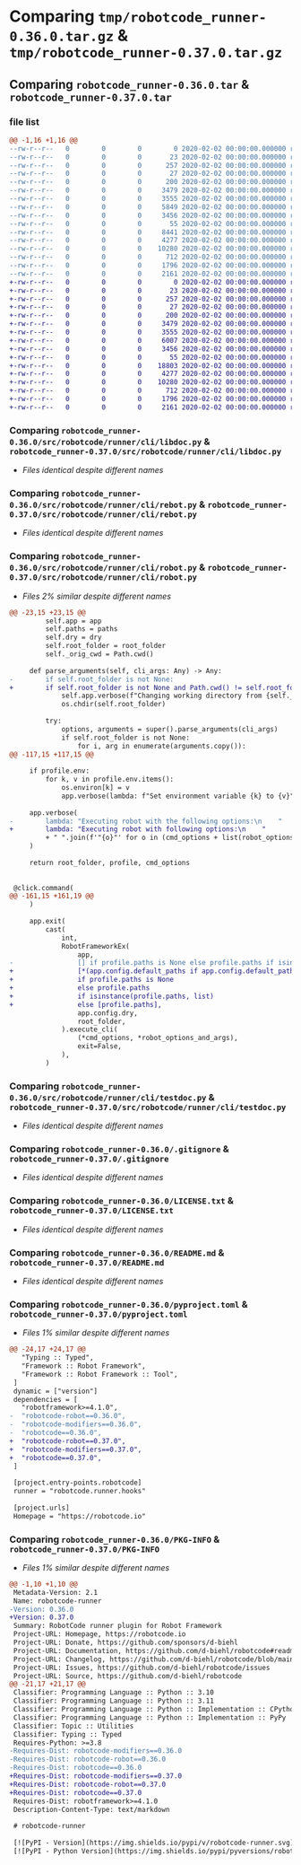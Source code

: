# Comparing `tmp/robotcode_runner-0.36.0.tar.gz` & `tmp/robotcode_runner-0.37.0.tar.gz`

## Comparing `robotcode_runner-0.36.0.tar` & `robotcode_runner-0.37.0.tar`

### file list

```diff
@@ -1,16 +1,16 @@
--rw-r--r--   0        0        0        0 2020-02-02 00:00:00.000000 robotcode_runner-0.36.0/src/robotcode/runner/__init__.py
--rw-r--r--   0        0        0       23 2020-02-02 00:00:00.000000 robotcode_runner-0.36.0/src/robotcode/runner/__version__.py
--rw-r--r--   0        0        0      257 2020-02-02 00:00:00.000000 robotcode_runner-0.36.0/src/robotcode/runner/hooks.py
--rw-r--r--   0        0        0       27 2020-02-02 00:00:00.000000 robotcode_runner-0.36.0/src/robotcode/runner/py.typed
--rw-r--r--   0        0        0      200 2020-02-02 00:00:00.000000 robotcode_runner-0.36.0/src/robotcode/runner/cli/__init__.py
--rw-r--r--   0        0        0     3479 2020-02-02 00:00:00.000000 robotcode_runner-0.36.0/src/robotcode/runner/cli/libdoc.py
--rw-r--r--   0        0        0     3555 2020-02-02 00:00:00.000000 robotcode_runner-0.36.0/src/robotcode/runner/cli/rebot.py
--rw-r--r--   0        0        0     5849 2020-02-02 00:00:00.000000 robotcode_runner-0.36.0/src/robotcode/runner/cli/robot.py
--rw-r--r--   0        0        0     3456 2020-02-02 00:00:00.000000 robotcode_runner-0.36.0/src/robotcode/runner/cli/testdoc.py
--rw-r--r--   0        0        0       55 2020-02-02 00:00:00.000000 robotcode_runner-0.36.0/src/robotcode/runner/cli/discover/__init__.py
--rw-r--r--   0        0        0     8441 2020-02-02 00:00:00.000000 robotcode_runner-0.36.0/src/robotcode/runner/cli/discover/discover.py
--rw-r--r--   0        0        0     4277 2020-02-02 00:00:00.000000 robotcode_runner-0.36.0/.gitignore
--rw-r--r--   0        0        0    10280 2020-02-02 00:00:00.000000 robotcode_runner-0.36.0/LICENSE.txt
--rw-r--r--   0        0        0      712 2020-02-02 00:00:00.000000 robotcode_runner-0.36.0/README.md
--rw-r--r--   0        0        0     1796 2020-02-02 00:00:00.000000 robotcode_runner-0.36.0/pyproject.toml
--rw-r--r--   0        0        0     2161 2020-02-02 00:00:00.000000 robotcode_runner-0.36.0/PKG-INFO
+-rw-r--r--   0        0        0        0 2020-02-02 00:00:00.000000 robotcode_runner-0.37.0/src/robotcode/runner/__init__.py
+-rw-r--r--   0        0        0       23 2020-02-02 00:00:00.000000 robotcode_runner-0.37.0/src/robotcode/runner/__version__.py
+-rw-r--r--   0        0        0      257 2020-02-02 00:00:00.000000 robotcode_runner-0.37.0/src/robotcode/runner/hooks.py
+-rw-r--r--   0        0        0       27 2020-02-02 00:00:00.000000 robotcode_runner-0.37.0/src/robotcode/runner/py.typed
+-rw-r--r--   0        0        0      200 2020-02-02 00:00:00.000000 robotcode_runner-0.37.0/src/robotcode/runner/cli/__init__.py
+-rw-r--r--   0        0        0     3479 2020-02-02 00:00:00.000000 robotcode_runner-0.37.0/src/robotcode/runner/cli/libdoc.py
+-rw-r--r--   0        0        0     3555 2020-02-02 00:00:00.000000 robotcode_runner-0.37.0/src/robotcode/runner/cli/rebot.py
+-rw-r--r--   0        0        0     6007 2020-02-02 00:00:00.000000 robotcode_runner-0.37.0/src/robotcode/runner/cli/robot.py
+-rw-r--r--   0        0        0     3456 2020-02-02 00:00:00.000000 robotcode_runner-0.37.0/src/robotcode/runner/cli/testdoc.py
+-rw-r--r--   0        0        0       55 2020-02-02 00:00:00.000000 robotcode_runner-0.37.0/src/robotcode/runner/cli/discover/__init__.py
+-rw-r--r--   0        0        0    18803 2020-02-02 00:00:00.000000 robotcode_runner-0.37.0/src/robotcode/runner/cli/discover/discover.py
+-rw-r--r--   0        0        0     4277 2020-02-02 00:00:00.000000 robotcode_runner-0.37.0/.gitignore
+-rw-r--r--   0        0        0    10280 2020-02-02 00:00:00.000000 robotcode_runner-0.37.0/LICENSE.txt
+-rw-r--r--   0        0        0      712 2020-02-02 00:00:00.000000 robotcode_runner-0.37.0/README.md
+-rw-r--r--   0        0        0     1796 2020-02-02 00:00:00.000000 robotcode_runner-0.37.0/pyproject.toml
+-rw-r--r--   0        0        0     2161 2020-02-02 00:00:00.000000 robotcode_runner-0.37.0/PKG-INFO
```

### Comparing `robotcode_runner-0.36.0/src/robotcode/runner/cli/libdoc.py` & `robotcode_runner-0.37.0/src/robotcode/runner/cli/libdoc.py`

 * *Files identical despite different names*

### Comparing `robotcode_runner-0.36.0/src/robotcode/runner/cli/rebot.py` & `robotcode_runner-0.37.0/src/robotcode/runner/cli/rebot.py`

 * *Files identical despite different names*

### Comparing `robotcode_runner-0.36.0/src/robotcode/runner/cli/robot.py` & `robotcode_runner-0.37.0/src/robotcode/runner/cli/robot.py`

 * *Files 2% similar despite different names*

```diff
@@ -23,15 +23,15 @@
         self.app = app
         self.paths = paths
         self.dry = dry
         self.root_folder = root_folder
         self._orig_cwd = Path.cwd()
 
     def parse_arguments(self, cli_args: Any) -> Any:
-        if self.root_folder is not None:
+        if self.root_folder is not None and Path.cwd() != self.root_folder:
             self.app.verbose(f"Changing working directory from {self._orig_cwd} to {self.root_folder}")
             os.chdir(self.root_folder)
 
         try:
             options, arguments = super().parse_arguments(cli_args)
             if self.root_folder is not None:
                 for i, arg in enumerate(arguments.copy()):
@@ -117,15 +117,15 @@
 
     if profile.env:
         for k, v in profile.env.items():
             os.environ[k] = v
             app.verbose(lambda: f"Set environment variable {k} to {v}")
 
     app.verbose(
-        lambda: "Executing robot with the following options:\n    "
+        lambda: "Executing robot with following options:\n    "
         + " ".join(f'"{o}"' for o in (cmd_options + list(robot_options_and_args)))
     )
 
     return root_folder, profile, cmd_options
 
 
 @click.command(
@@ -161,15 +161,19 @@
     )
 
     app.exit(
         cast(
             int,
             RobotFrameworkEx(
                 app,
-                [] if profile.paths is None else profile.paths if isinstance(profile.paths, list) else [profile.paths],
+                [*(app.config.default_paths if app.config.default_paths else ())]
+                if profile.paths is None
+                else profile.paths
+                if isinstance(profile.paths, list)
+                else [profile.paths],
                 app.config.dry,
                 root_folder,
             ).execute_cli(
                 (*cmd_options, *robot_options_and_args),
                 exit=False,
             ),
         )
```

### Comparing `robotcode_runner-0.36.0/src/robotcode/runner/cli/testdoc.py` & `robotcode_runner-0.37.0/src/robotcode/runner/cli/testdoc.py`

 * *Files identical despite different names*

### Comparing `robotcode_runner-0.36.0/.gitignore` & `robotcode_runner-0.37.0/.gitignore`

 * *Files identical despite different names*

### Comparing `robotcode_runner-0.36.0/LICENSE.txt` & `robotcode_runner-0.37.0/LICENSE.txt`

 * *Files identical despite different names*

### Comparing `robotcode_runner-0.36.0/README.md` & `robotcode_runner-0.37.0/README.md`

 * *Files identical despite different names*

### Comparing `robotcode_runner-0.36.0/pyproject.toml` & `robotcode_runner-0.37.0/pyproject.toml`

 * *Files 1% similar despite different names*

```diff
@@ -24,17 +24,17 @@
   "Typing :: Typed",
   "Framework :: Robot Framework",
   "Framework :: Robot Framework :: Tool",
 ]
 dynamic = ["version"]
 dependencies = [
   "robotframework>=4.1.0",
-  "robotcode-robot==0.36.0",
-  "robotcode-modifiers==0.36.0",
-  "robotcode==0.36.0",
+  "robotcode-robot==0.37.0",
+  "robotcode-modifiers==0.37.0",
+  "robotcode==0.37.0",
 ]
 
 [project.entry-points.robotcode]
 runner = "robotcode.runner.hooks"
 
 [project.urls]
 Homepage = "https://robotcode.io"
```

### Comparing `robotcode_runner-0.36.0/PKG-INFO` & `robotcode_runner-0.37.0/PKG-INFO`

 * *Files 1% similar despite different names*

```diff
@@ -1,10 +1,10 @@
 Metadata-Version: 2.1
 Name: robotcode-runner
-Version: 0.36.0
+Version: 0.37.0
 Summary: RobotCode runner plugin for Robot Framework
 Project-URL: Homepage, https://robotcode.io
 Project-URL: Donate, https://github.com/sponsors/d-biehl
 Project-URL: Documentation, https://github.com/d-biehl/robotcode#readme
 Project-URL: Changelog, https://github.com/d-biehl/robotcode/blob/main/CHANGELOG.md
 Project-URL: Issues, https://github.com/d-biehl/robotcode/issues
 Project-URL: Source, https://github.com/d-biehl/robotcode
@@ -21,17 +21,17 @@
 Classifier: Programming Language :: Python :: 3.10
 Classifier: Programming Language :: Python :: 3.11
 Classifier: Programming Language :: Python :: Implementation :: CPython
 Classifier: Programming Language :: Python :: Implementation :: PyPy
 Classifier: Topic :: Utilities
 Classifier: Typing :: Typed
 Requires-Python: >=3.8
-Requires-Dist: robotcode-modifiers==0.36.0
-Requires-Dist: robotcode-robot==0.36.0
-Requires-Dist: robotcode==0.36.0
+Requires-Dist: robotcode-modifiers==0.37.0
+Requires-Dist: robotcode-robot==0.37.0
+Requires-Dist: robotcode==0.37.0
 Requires-Dist: robotframework>=4.1.0
 Description-Content-Type: text/markdown
 
 # robotcode-runner
 
 [![PyPI - Version](https://img.shields.io/pypi/v/robotcode-runner.svg)](https://pypi.org/project/robotcode-runner)
 [![PyPI - Python Version](https://img.shields.io/pypi/pyversions/robotcode-runner.svg)](https://pypi.org/project/robotcode-runner)
```

